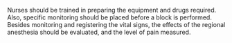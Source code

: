 Nurses should be trained in preparing the equipment and drugs required. Also, specific monitoring should be placed before a block is performed. Besides monitoring and registering the vital signs, the effects of the regional anesthesia should be evaluated, and the level of pain measured.